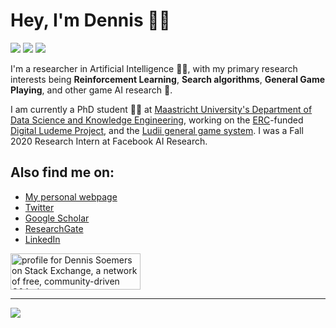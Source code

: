 # Hey, I'm Dennis :technologist: 
[![](https://img.shields.io/badge/twitter-%231DA1F2.svg?&style=for-the-badge&logo=twitter&logoColor=white)](https://twitter.com/DennisSoemers)
[![](https://img.shields.io/badge/linkedin-%230077B5.svg?&style=for-the-badge&logo=linkedin&logoColor=white)](https://www.linkedin.com/in/dennis-soemers/)
[![](https://img.shields.io/badge/website-gray?&style=for-the-badge)](https://dennissoemers.github.io/)

I'm a researcher in Artificial Intelligence :robot::brain:, with my primary research interests being **Reinforcement Learning**, **Search algorithms**, **General Game Playing**, and other game AI research :game_die:.

I am currently a PhD student :man_student: at [Maastricht University's Department of Data Science and Knowledge Engineering](https://www.maastrichtuniversity.nl/research/department-data-science-and-knowledge-engineering-dke), working on the [ERC](https://erc.europa.eu/)-funded [Digital Ludeme Project](http://www.ludeme.eu/), and the [Ludii general game system](https://ludii.games/). I was a Fall 2020 Research Intern at Facebook AI Research.

## Also find me on:

- [My personal webpage](https://dennissoemers.github.io/)
- [Twitter](https://twitter.com/DennisSoemers)
- [Google Scholar](https://scholar.google.com/citations?user=DennisSoemers)
- [ResearchGate](https://www.researchgate.net/profile/Dennis_Soemers)
- [LinkedIn](https://www.linkedin.com/in/dennis-soemers/)

<a href="https://stackexchange.com/users/9042085/dennis-soemers"><img src="https://stackexchange.com/users/flair/9042085.png" width="208" height="58" alt="profile for Dennis Soemers on Stack Exchange, a network of free, community-driven Q&amp;A sites" title="profile for Dennis Soemers on Stack Exchange, a network of free, community-driven Q&amp;A sites" /></a>

---


<!-- Thanks for these cards to [Anurag Hazra's GitHub Readme Stats](https://github.com/anuraghazra/github-readme-stats)! -->

<a href="">
  <img align="left" src="https://github-readme-stats.vercel.app/api?username=DennisSoemers&count_private=true&show_icons=false" />
</a>
<!--
<a href="">
  <img align="left" src="https://github-readme-stats.vercel.app/api/top-langs/?username=DennisSoemers" />
</a>
-->
